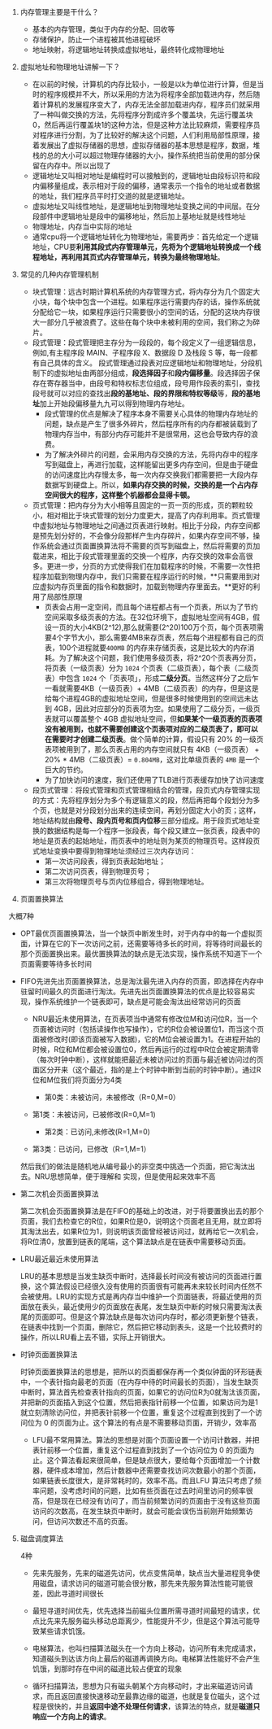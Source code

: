 1. 内存管理主要是干什么？

   * 基本的内存管理，类似于内存的分配、回收等
   * 存储保护，防止一个进程被其他进程破坏
   * 地址映射，将逻辑地址转换成虚拟地址，最终转化成物理地址
   
2. 虚拟地址和物理地址讲解一下？

   * 在以前的时候，计算机的内存比较小，一般是以k为单位进行计算，但是当时的程序规模并不大，所以采用的方法为将程序全部加载进内存，然后随着计算机的发展程序变大了，内存无法全部加载进内存，程序员们就采用了一种叫做交换的方法，先将程序分割成许多个覆盖块，先运行覆盖块0，然后再运行覆盖块1的这种方法，但是这种方法比较麻烦，需要程序员对程序进行分割，为了比较好的解决这个问题，人们利用局部性原理，接着发展出了虚拟存储器的思想，虚拟存储器的基本思想是程序，数据，堆栈的总的大小可以超过物理存储器的大小，操作系统把当前使用的部分保留在内存中。所以出现了
   * 逻辑地址又叫相对地址是编程时可以接触到的，逻辑地址由段标识符和段内偏移量组成，表示相对于段的偏移，通常表示一个指令的地址或者数据的地址，我们程序员平时打交道的就是逻辑地址。
   * 虚拟地址又叫线性地址，是逻辑地址到物理地址变换之间的中间层。在分段部件中逻辑地址是段中的偏移地址，然后加上基地址就是线性地址
   * 物理地址，内存当中实际的地址
   * 通常cpu将一个逻辑地址转化为物理地址，需要两步：首先给定一个逻辑地址，CPU要**利用其段式内存管理单元，先将为个逻辑地址转换成一个线程地址，再利用其页式内存管理单元，转换为最终物理地址**。
   
3. 常见的几种内存管理机制

   * 块式管理：远古时期计算机系统的内存管理方式，将内存分为几个固定大小块，每个块中包含一个进程。如果程序运行需要内存的话，操作系统就分配给它一块，如果程序运行只需要很小的空间的话，分配的这块内存很大一部分几乎被浪费了。这些在每个块中未被利用的空间，我们称之为碎片。
   * 段式管理：段式管理把主存分为一段段的，每个段定义了一组逻辑信息，例如,有主程序段 MAIN、子程序段 X、数据段 D 及栈段 S 等，每一段都有自己具体的含义。 段式管理通过段表对应逻辑地址和物理地址，分段机制下的虚拟地址由两部分组成，**段选择因子**和**段内偏移量**。段选择因子保存在寄存器当中，由段号和特权标志位组成，段号用作段表的索引，查找段号就可以对应的查找出**段的基地址、段的界限和特权等级**等，**段的基地址**加上开始段偏移量九九可以得到物理内存地址。
     * 段式管理的优点是解决了程序本身不需要关心具体的物理内存地址的问题，缺点是产生了很多外碎片，然后程序所有的内存都被装载到了物理内存当中，有部分内存可能并不是很常用，这也会导致内存的浪费。
     * 为了解决外碎片的问题，会采用内存交换的方法，先将内存中的程序写到磁盘上，再进行加载，这样能留出更多内存空间，但是由于硬盘的访问速度比内存慢太多，每一次内存交换我们都需要把一大段内存数据写到硬盘上。所以，**如果内存交换的时候，交换的是一个占内存空间很大的程序，这样整个机器都会显得卡顿。**
   * 页式管理：把内存分为大小相等且固定的一页一页的形成，页的颗粒较小，相对相比于块式管理的划分力度更大，提高了内存利用率。页式管理中虚拟地址与物理地址之间通过页表进行映射。相比于分段，内存空间都是预先划分好的，不会像分段那样产生内存碎片，如果内存空间不够，操作系统会通过页面置换算法将不需要的页写到磁盘上，然后将需要的页加载进来，相比于段式管理里面的交换一个程序，内存交换的效率会高很多。更进一步，分页的方式使得我们在加载程序的时候，不需要一次性把程序加载到物理内存中，我们只需要在程序运行的时候，**只需要用到对应虚拟内存页里面的指令和数据时，加载到物理内存里面去。**更好的利用了局部性原理
     * 页表会占用一定空间，而且每个进程都占有一个页表，所以为了节约空间采取多级页表的方法。在32位环境下，虚拟地址空间有4GB，假设一页的大小4KB(2^12),那么就需要(2^20)100万个页，每个页表项需要4个字节大小，那么需要4MB来存页表，然后每个进程都有自己的页表，100个进程就要`400MB` 的内存来存储页表，这是比较大的内存消耗。为了解决这个问题，我们使用多级页表，将2^20个页表再分页，将页表（一级页表）分为 `1024` 个页表（二级页表），每个表（二级页表）中包含 `1024` 个「页表项」，形成**二级分页**。当然这样分了之后乍一看就需要4KB（一级页表）+ 4MB（二级页表）的内存，但是这是给每个进程4GB的虚拟地址空间，但是很多时候使用到的空间远未达到 4GB，因此对应部分的页表项为空。如果使用了二级分页，一级页表就可以覆盖整个 4GB 虚拟地址空间，但**如果某个一级页表的页表项没有被用到，也就不需要创建这个页表项对应的二级页表了，即可以在需要时才创建二级页表**。做个简单的计算，假设只有 20% 的一级页表项被用到了，那么页表占用的内存空间就只有 4KB（一级页表） + 20% * 4MB（二级页表）= `0.804MB`，这对比单级页表的 `4MB` 是一个巨大的节约。
     * 为了加快访问的速度，我们还使用了TLB进行页表缓存加快了访问速度
   * 段页式管理：将段式管理和页式管理相结合的管理，段页式内存管理实现的方式：先将程序划分为多个有逻辑意义的段，然后再把每个段划分为多个页，也就是对分段划分出来的连续空间，再划分固定大小的页；这样，地址结构就由**段号、段内页号和页内位移**三部分组成。用于段页式地址变换的数据结构是每一个程序一张段表，每个段又建立一张页表，段表中的地址是页表的起始地址，而页表中的地址则为某页的物理页号。这样段页式地址变换中要得到物理地址须经过三次内存访问：
     * 第一次访问段表，得到页表起始地址；
     * 第二次访问页表，得到物理页号；
     * 第三次将物理页号与页内位移组合，得到物理地址。
   
4. 页面置换算法
   

大概7种

* OPT最优页面置换算法，当一个缺页中断发生时，对于内存中的每一个虚拟页面，计算在它的下一次访问之前，还需要等待多长的时间，将等待时间最长的那个页面置换出来。最优置换算法的缺点是无法实现，操作系统不知道下一个页面需要等待多长时间
  
* FIFO先进先出页面置换算法，总是淘汰最先进入内存的页面，即选择在内存中驻留时间最久的页面进行淘汰。先进先出页面置换算法的优点是比较容易实现，操作系统维护一个链表即可，缺点是可能会淘汰出经常访问的页面
  
   * NRU最近未使用算法，在页表项当中通常有修改位M和访问位R，当一个页面被访问时（包括读操作也写操作），它的R位会被设置位1，而当这个页面被修改时(即该页面被写入数据)，它的M位会被设置为1。在进程开始的时候，R位和M位都会被设置位0，然后再运行的过程中R位会被定期清零（每次时钟中断），这样就能把最近未被访问过的页面与最近被访问过的页面区分开来（这个最近，指的是上个时钟中断到当前的时钟中断）。通过R位和M位我们将页面分为4类
   
     * 第0类：未被访问，未被修改（R=0,M=0）
  * 第1类：未被访问，已被修改(R=0,M=1)
     * 第2类：已访问,未修改(R=1,M=0)
  * 第3类：已访问，已修改（R=1,M=1）
  
  然后我们的做法是随机地从编号最小的非空类中挑选一个页面，把它淘汰出去。NRU思想简单，便于理解和 实现，但是使用起来效率不高
  
* 第二次机会页面置换算法
  
  第二次机会页面置换算法是在FIFO的基础上的改进，对于将要置换出去的那个页面，我们去检查它的R位，如果R位是0，说明这个页面老且无用，就立即将其淘汰出去，如果R位为1，则说明该页面曾经被访问过，就再给它一次机会，将R位清0，放置到链表的尾端，这个算法缺点是在链表中需要移动页面。
  
* LRU最近最近未使用算法
  
  LRU的基本思想是当发生缺页中断时，选择最长时间没有被访问的页面进行置换，这个算法假设已经很久没有使用的页面很有可能再未来较长时间内任然不会被使用。LRU的实现方式是再内存当中维护一个页面链表，将最近使用的页面放在表头，最近使用少的页面放在表尾，发生缺页中断的时候只需要淘汰表尾的页面即可。但是这个算法缺点是每次访问内存时，都必须更新整个链表，在链表中找到一个页面，删除它，然后把它移动到表头，这是一个比较费时的操作，所以LRU看上去不错，实际上开销很大。
  
* 时钟页面置换算法
  
     时钟页面置换算法的思想是，把所以的页面都保存再一个类似钟面的环形链表中，一个表针指向最老的页面（在内存中待的时间最长的页面），当发生缺页中断时，算法首先检查表针指向的页面，如果它的访问位R为0就淘汰该页面，并把新的页面插入到这个位置，然后把表指针前移一个位置，如果访问为是1就立刻清除访问位，并把表针前移一个位置，重复这个过程直到找到了一个访问位为 0 的页面为止。这个算法的有点是不需要移动页面，开销少，效率高
   
   * LFU最不常用算法。算法的思想是对面个页面设置一个访问计数器，并把表针前移一个位置，重复这个过程直到找到了一个访问位为 0 的页面为止。这个算法看起来很简单，但是缺点很大，要给每个页面增加一个计数器，硬件成本增加，然后计数器中还需要查找访问次数最小的那个页面，如果链表长度很大，是非常耗时的，效率不高。而且LFU 算法只考虑了频率问题，没考虑时间的问题，比如有些页面在过去时间里访问的频率很高，但是现在已经没有访问了，而当前频繁访问的页面由于没有这些页面访问的次数高，在发生缺页中断时，就会可能会误伤当前刚开始频繁访问，但访问次数还不高的页面。
   
5. 磁盘调度算法

   4种

   * 先来先服务，先来的磁道先访问，优点变焦简单，缺点当大量进程竞争使用磁盘，请求访问的磁道可能会很分散，那先来先服务算法性能可能很差，因此寻道时间很长
   
   * 最短寻道时间优先，优先选择当前磁头位置所需寻道时间最短的请求，优点比先来先服务磁头移动总距离少，性能提升不少，但是这个算法可能导致某些请求饥饿。
   * 电梯算法，也叫扫描算法磁头在一个方向上移动，访问所有未完成请求，知道磁头到达该方向上最后的磁道再调换方向。电梯算法性能好不会产生饥饿，到那时存在中间的磁道比较占便宜的现象
   * 循环扫描算法，思想为只有磁头朝某个方向移动时，才出来磁道访问请求，而且返回直接快速移动至最靠边缘的磁道，也就是复位磁头，这个过程是很快的，并且**返回中途不处理任何请求**，该算法的特点，就是**磁道只响应一个方向上的请求**。
   
     
   
     





